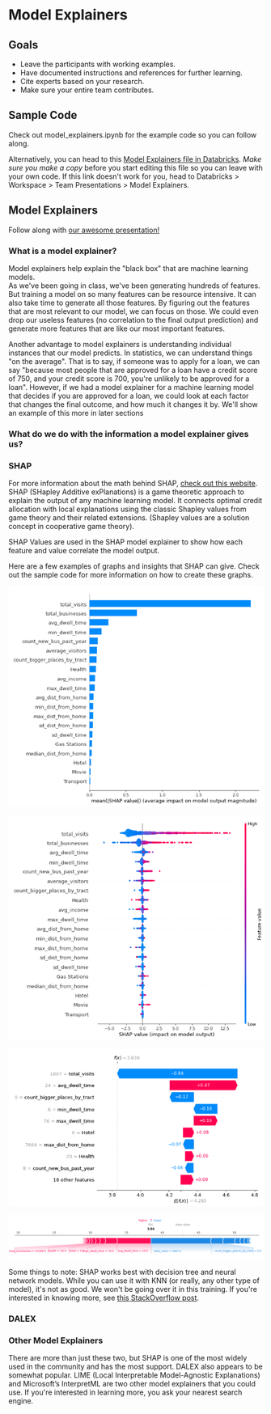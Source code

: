 # Model Explainers

## Goals

- Leave the participants with working examples.
- Have documented instructions and references for further learning.
- Cite experts based on your research.
- Make sure your entire team contributes.

## Sample Code

Check out model_explainers.ipynb for the example code so you can follow along.

Alternatively, you can head to this [Model Explainers file in Databricks](https://adb-5187062830023627.7.azuredatabricks.net/?o=5187062830023627#notebook/4497061773294494/command/4497061773294495). *Make sure you make a copy* before you start editing this file so you can leave with your own code. If this link doesn't work for you, head to Databricks > Workspace > Team Presentations > Model Explainers.

## Model Explainers

Follow along with [our awesome presentation!](https://byui451.github.io/guide_model_explainers/index.html)

### What is a model explainer?  

Model explainers help explain the "black box" that are machine learning models.  
As we've been going in class, we've been generating hundreds of features. But training a model on so many features can be resource intensive. It can also take time to generate all those features. By figuring out the features that are most relevant to our model, we can focus on those. We could even drop our useless features (no correlation to the final output prediction) and generate more features that are like our most important features.  

Another advantage to model explainers is understanding individual instances that our model predicts. In statistics, we can understand things "on the average". That is to say, if someone was to apply for a loan, we can say "because most people that are approved for a loan have a credit score of 750, and your credit score is 700, you're unlikely to be approved for a loan". However, if we had a model explainer for a machine learning model that decides if you are approved for a loan, we could look at each factor that changes the final outcome, and how much it changes it by. We'll show an example of this more in later sections

### What do we do with the information a model explainer gives us?

### SHAP  

For more information about the math behind SHAP, [check out this website](https://christophm.github.io/interpretable-ml-book/shap.html).  
SHAP (SHapley Additive exPlanations) is a game theoretic approach to explain the output of any machine learning model. It connects optimal credit allocation with local explanations using the classic Shapley values from game theory and their related extensions. (Shapley values are a solution concept in cooperative game theory).

SHAP Values are used in the SHAP model explainer to show how each feature and value correlate the model output.

Here are a few examples of graphs and insights that SHAP can give. Check out the sample code for more information on how to create these graphs.

![](pictures/shap_summary.png)

![](pictures/shap_summary_2.png)

![](pictures/shap_waterfall.png)

![](pictures/shap_force.png)

Some things to note: SHAP works best with decision tree and neural network models. While you can use it with KNN (or really, any other type of model), it's not as good. We won't be going over it in this training. If you're interested in knowing more, see [this StackOverflow post](https://stackoverflow.com/questions/62211302/obtaining-the-shap-values-for-a-prediction-made-with-knn).

### DALEX

### Other Model Explainers

There are more than just these two, but SHAP is one of the most widely used in the community and has the most support. DALEX also appears to be somewhat popular. LIME (Local Interpretable Model-Agnostic Explanations) and Microsoft’s InterpretML are two other model explainers that you could use. If you're interested in learning more, you ask your nearest search engine.
